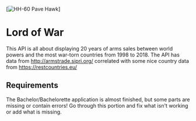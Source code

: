 [![HH-60 Pave Hawk](https://www.americanspecialops.com/images/photos/night-stalkers/mh-60l-dap-bg.jpg)]

# Lord of War

This API is all about displaying 20 years of arms sales between world powers and the most war-torn countries from 1998 to 2018. The API has data from http://armstrade.sipri.org/ correlated with some nice country data from https://restcountries.eu/

## Requirements

The Bachelor/Bachelorette application is almost finished, but some parts are missing or
contain errors! Go through this portion and fix what isn't working or add what
is missing.
